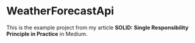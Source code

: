 # WeatherForecastApi

This is the example project from my article **SOLID: Single Responsibility Principle in Practice** in Medium.
